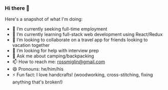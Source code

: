 ### Hi there 👋

Here's a snapshot of what I'm doing:

- 🔭 I’m currently seeking full-time employment
- 🌱 I’m currently learning full-stack web development using React/Redux
- 👯 I’m looking to collaborate on a travel app for friends looking to vacation together
- 🤔 I’m looking for help with interview prep
- 💬 Ask me about camping/backpacking
- 📫 How to reach me: rossmiglin@gmail.com
- 😄 Pronouns: he/him/his
- ⚡ Fun fact: I love handcrafts! (woodworking, cross-stitching, fixing anything that's broken!)
